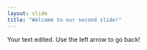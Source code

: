 ```yaml
---
layout: slide
title: "Welcome to our second slide!"
---
```

Your text edited.
Use the left arrow to go back!

